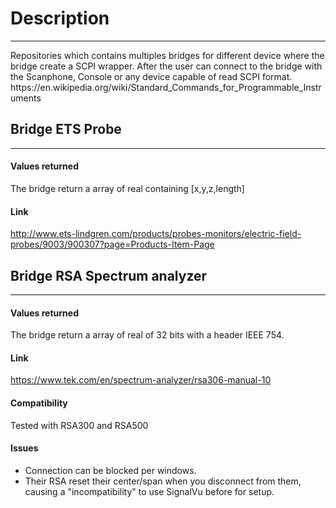 # Description
***
<p>
Repositories which contains multiples bridges for different device where the bridge create a SCPI wrapper.
After the user can connect to the bridge with the Scanphone, Console or any device capable of read SCPI format.
https://en.wikipedia.org/wiki/Standard_Commands_for_Programmable_Instruments
</p>

## Bridge ETS Probe
***
#### Values returned
The bridge return a array of real containing [x,y,z,length]
#### Link
http://www.ets-lindgren.com/products/probes-monitors/electric-field-probes/9003/900307?page=Products-Item-Page

## Bridge RSA Spectrum analyzer
***
#### Values returned
The bridge return a array of real of 32 bits with a header IEEE 754.
#### Link
https://www.tek.com/en/spectrum-analyzer/rsa306-manual-10
#### Compatibility
Tested with RSA300 and RSA500
#### Issues
- Connection can be blocked per windows.
- Their RSA reset their center/span when you disconnect from them, causing a "incompatibility" to use SignalVu before for setup.
